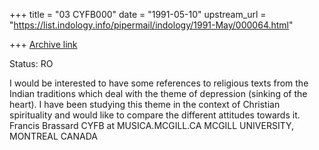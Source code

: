 +++
title = "03 CYFB000"
date = "1991-05-10"
upstream_url = "https://list.indology.info/pipermail/indology/1991-May/000064.html"

+++
[Archive link](https://list.indology.info/pipermail/indology/1991-May/000064.html)

Status: RO

I would be interested to have some references to religious texts
from the Indian traditions which deal with the theme of depression
(sinking of the heart). I have been studying this theme in the context
of Christian spirituality and would like to compare the different
attitudes towards it.
Francis Brassard
CYFB at MUSICA.MCGILL.CA
MCGILL UNIVERSITY, MONTREAL CANADA




